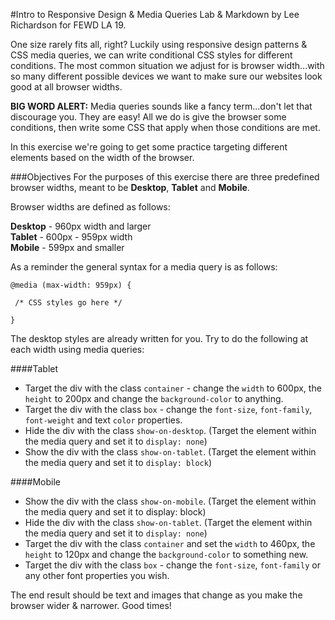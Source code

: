#Intro to Responsive Design & Media Queries
Lab & Markdown by Lee Richardson for FEWD LA 19.

One size rarely fits all, right?  Luckily using responsive design patterns & CSS media queries, we can write conditional CSS styles for different conditions.  The most common situation we adjust for is browser width...with so many different possible devices we want to make sure our websites look good at all browser widths. 


**BIG WORD ALERT:** Media queries sounds like a fancy term...don't let that discourage you. They are easy!  All we do is give the browser some conditions, then write some CSS that apply when those conditions are met. 

In this exercise we're going to get some practice targeting different elements based on the width of the browser.  

###Objectives
For the purposes of this exercise there are three predefined browser widths, meant to be **Desktop**, **Tablet** and **Mobile**.  

Browser widths are defined as follows: 

**Desktop** - 960px width and larger  
**Tablet** - 600px - 959px width  
**Mobile** - 599px and smaller  

As a reminder the general syntax for a media query is as follows:  

```
@media (max-width: 959px) {

 /* CSS styles go here */

}
```

The desktop styles are already written for you. Try to do the following at each width using media queries:  

####Tablet
* Target the div with the class `container` - change the `width` to 600px, the `height` to 200px and change the `background-color` to anything.  
* Target the div with the class `box` - change the `font-size`, `font-family`, `font-weight` and text `color` properties. 
* Hide the div with the class `show-on-desktop`. (Target the element within the media query and set it to `display: none`)
* Show the div with the class `show-on-tablet`. (Target the element within the media query and set it to `display: block`)

####Mobile
* Show the div with the class `show-on-mobile`. (Target the element within the media query and set it to display: block)
* Hide the div with the class `show-on-tablet`. (Target the element within the media query and set it to `display: none`)
* Target the div with the class `container` and set the `width` to 460px, the `height` to 120px and change the `background-color` to something new.
* Target the div with the class `box` - change the `font-size`, `font-family` or any other font properties you wish. 

The end result should be text and images that change as you make the browser wider & narrower. Good times! 
